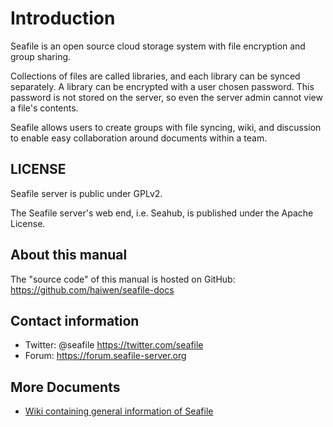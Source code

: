 # Introduction

Seafile is an open source cloud storage system with file encryption and group sharing. 

Collections of files are called libraries, and each library can be synced separately. A library can be encrypted with a user chosen password. This password is not stored on the server, so even the server admin cannot view a file's contents.

Seafile allows users to create groups with file syncing, wiki, and discussion to enable easy collaboration around documents within a team.

## LICENSE

Seafile server is public under GPLv2.

The Seafile server's web end, i.e. Seahub, is published under the Apache License.

## About this manual

The "source code" of this manual is hosted on GitHub: https://github.com/haiwen/seafile-docs

## Contact information

* Twitter: @seafile https://twitter.com/seafile
* Forum: https://forum.seafile-server.org

## More Documents

* [Wiki containing general information of Seafile](https://seacloud.cc/group/3/wiki/)

